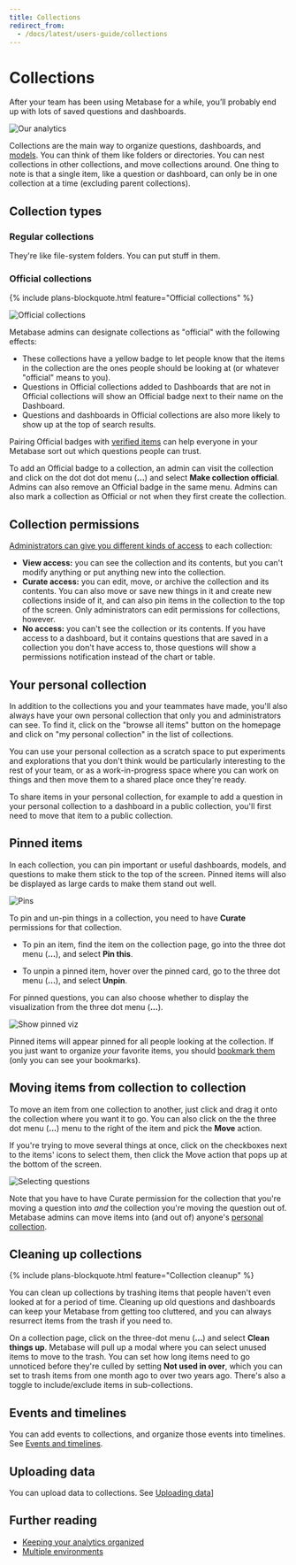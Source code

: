 ```yaml
---
title: Collections
redirect_from:
  - /docs/latest/users-guide/collections
---
```


# Collections

After your team has been using Metabase for a while, you’ll probably end up with lots of saved questions and dashboards.

![Our analytics](./images/our-analytics-page.png)

Collections are the main way to organize questions, dashboards, and [models][models]. You can think of them like folders or directories. You can nest collections in other collections, and move collections around. One thing to note is that a single item, like a question or dashboard, can only be in one collection at a time (excluding parent collections).

## Collection types

### Regular collections

They're like file-system folders. You can put stuff in them.

### Official collections

{% include plans-blockquote.html feature="Official collections" %}

![Official collections](./images/official-collection.png)

Metabase admins can designate collections as "official" with the following effects:

- These collections have a yellow badge to let people know that the items in the collection are the ones people should be looking at (or whatever "official" means to you).
- Questions in Official collections added to Dashboards that are not in Official collections will show an Official badge next to their name on the Dashboard.
- Questions and dashboards in Official collections are also more likely to show up at the top of search results.

Pairing Official badges with [verified items](./exploration.md#verified-items) can help everyone in your Metabase sort out which questions people can trust.

To add an Official badge to a collection, an admin can visit the collection and click on the dot dot dot menu (**...**) and select **Make collection official**. Admins can also remove an Official badge in the same menu. Admins can also mark a collection as Official or not when they first create the collection.

## Collection permissions

[Administrators can give you different kinds of access](../permissions/collections.md) to each collection:

- **View access:** you can see the collection and its contents, but you can't modify anything or put anything new into the collection.
- **Curate access:** you can edit, move, or archive the collection and its contents. You can also move or save new things in it and create new collections inside of it, and can also pin items in the collection to the top of the screen. Only administrators can edit permissions for collections, however.
- **No access:** you can't see the collection or its contents. If you have access to a dashboard, but it contains questions that are saved in a collection you don't have access to, those questions will show a permissions notification instead of the chart or table.

## Your personal collection

In addition to the collections you and your teammates have made, you'll also always have your own personal collection that only you and administrators can see. To find it, click on the "browse all items" button on the homepage and click on "my personal collection" in the list of collections.

You can use your personal collection as a scratch space to put experiments and explorations that you don't think would be particularly interesting to the rest of your team, or as a work-in-progress space where you can work on things and then move them to a shared place once they're ready.

To share items in your personal collection, for example to add a question in your personal collection to a dashboard in a public collection, you'll first need to move that item to a public collection.

## Pinned items

In each collection, you can pin important or useful dashboards, models, and questions to make them stick to the top of the screen. Pinned items will also be displayed as large cards to make them stand out well.

![Pins](./images/pinned-items.png)

To pin and un-pin things in a collection, you need to have **Curate** permissions for that collection.

- To pin an item, find the item on the collection page, go into the three dot menu (**...**), and select **Pin this**.

- To unpin a pinned item, hover over the pinned card, go to the three dot menu (**...**), and select **Unpin**.

For pinned questions, you can also choose whether to display the visualization from the three dot menu (**...**).

![Show pinned viz](./images/pinned-show-viz.png)

Pinned items will appear pinned for all people looking at the collection. If you just want to organize _your_ favorite items, you should [bookmark them](./exploration.md#bookmarks) (only you can see your bookmarks).

## Moving items from collection to collection

To move an item from one collection to another, just click and drag it onto the collection where you want it to go.
You can also click on the the three dot menu (**...**) menu to the right of the item and pick the **Move** action.

If you're trying to move several things at once, click on the checkboxes next to the items' icons to select them, then click the Move action that pops up at the bottom of the screen.

![Selecting questions](./images/question-checkbox.png)

Note that you have to have Curate permission for the collection that you're moving a question into _and_ the collection you're moving the question out of. Metabase admins can move items into (and out of) anyone's [personal collection](#your-personal-collection).

## Cleaning up collections

{% include plans-blockquote.html feature="Collection cleanup" %}

You can clean up collections by trashing items that people haven't even looked at for a period of time. Cleaning up old questions and dashboards can keep your Metabase from getting too cluttered, and you can always resurrect items from the trash if you need to.

On a collection page, click on the three-dot menu (**...**) and select **Clean things up**. Metabase will pull up a modal where you can select unused items to move to the trash. You can set how long items need to go unnoticed before they're culled by setting **Not used in over**, which you can set to trash items from one month ago to over two years ago. There's also a toggle to include/exclude items in sub-collections.

## Events and timelines

You can add events to collections, and organize those events into timelines. See [Events and timelines](events-and-timelines.md).

## Uploading data

You can upload data to collections. See [Uploading data](./uploads.md)]

## Further reading

- [Keeping your analytics organized](https://www.metabase.com/learn/administration/same-page)
- [Multiple environments](https://www.metabase.com/learn/metabase-basics/administration/administration-and-operation/multi-env#one-collection-per-environment)

[dashboards]: ../dashboards/introduction.md
[models]: ../data-modeling/models.md
